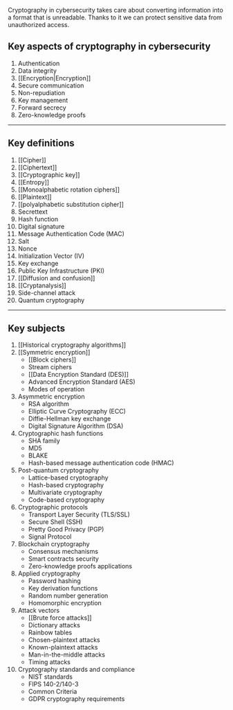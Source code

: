 
Cryptography in cybersecurity takes care about converting information into a format that is unreadable. Thanks to it we can protect sensitive data from unauthorized access.

## Key aspects of cryptography in cybersecurity

1. Authentication
2. Data integrity
3. [[Encryption|Encryption]]
4. Secure communication
5. Non-repudiation
6. Key management
7. Forward secrecy
8. Zero-knowledge proofs

---

## Key definitions

1. [[Cipher]]
2. [[Ciphertext]]
3. [[Cryptographic key]]
4. [[Entropy]]
5. [[Monoalphabetic rotation ciphers]]
6. [[Plaintext]]
7. [[polyalphabetic substitution cipher]]
8. Secrettext
9. Hash function
10. Digital signature
11. Message Authentication Code (MAC)
12. Salt
13. Nonce
14. Initialization Vector (IV)
15. Key exchange
16. Public Key Infrastructure (PKI)
17. [[Diffusion and confusion]]
18. [[Cryptanalysis]]
19. Side-channel attack
20. Quantum cryptography

---

## Key subjects

1. [[Historical cryptography algorithms]]
2. [[Symmetric encryption]]
   - [[Block ciphers]]
   - Stream ciphers
   - [[Data Encryption Standard (DES)]]
   - Advanced Encryption Standard (AES)
   - Modes of operation
3. Asymmetric encryption
   - RSA algorithm
   - Elliptic Curve Cryptography (ECC)
   - Diffie-Hellman key exchange
   - Digital Signature Algorithm (DSA)
4. Cryptographic hash functions
   - SHA family
   - MD5
   - BLAKE
   - Hash-based message authentication code (HMAC)
5. Post-quantum cryptography
   - Lattice-based cryptography
   - Hash-based cryptography
   - Multivariate cryptography
   - Code-based cryptography
6. Cryptographic protocols
   - Transport Layer Security (TLS/SSL)
   - Secure Shell (SSH)
   - Pretty Good Privacy (PGP)
   - Signal Protocol
7. Blockchain cryptography
   - Consensus mechanisms
   - Smart contracts security
   - Zero-knowledge proofs applications
8. Applied cryptography
   - Password hashing
   - Key derivation functions
   - Random number generation
   - Homomorphic encryption
9. Attack vectors
   - [[Brute force attacks]]
   - Dictionary attacks
   - Rainbow tables
   - Chosen-plaintext attacks
   - Known-plaintext attacks
   - Man-in-the-middle attacks
   - Timing attacks
10. Cryptography standards and compliance
    - NIST standards
    - FIPS 140-2/140-3
    - Common Criteria
    - GDPR cryptography requirements

